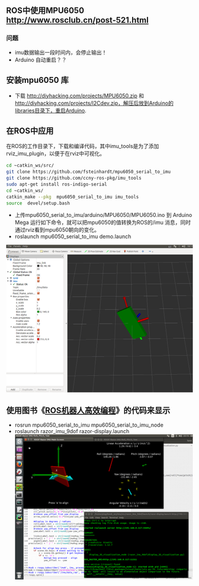 ## ROS中使用MPU6050 http://www.rosclub.cn/post-521.html

### 问题
- imu数据输出一段时间内，会停止输出！
- Arduino 自动重启？？

## 安装mpu6050 库
- 下载 http://diyhacking.com/projects/MPU6050.zip 和 http://diyhacking.com/projects/I2Cdev.zip，解压后放到Arduino的libraries目录下，重启Arduino.

## 在ROS中应用

在ROS的工作目录下，下载和编译代码，其中imu_tools是为了添加rviz_imu_plugin，以便于在rviz中可视化。
```bash
cd ~catkin_ws/src/
git clone https://github.com/fsteinhardt/mpu6050_serial_to_imu
git clone https://github.com/ccny-ros-pkg/imu_tools
sudo apt-get install ros-indigo-serial
cd ~catkin_ws/
catkin_make --pkg  mpu6050_serial_to_imu imu_tools
source  devel/setup.bash 

```
- 上传mpu6050_serial_to_imu/arduino/MPU6050/MPU6050.ino 到 Arduino Mega
运行如下命令，就可以把mpu6050的值转换为ROS的/imu 消息，同时通过rviz看到mpu6050朝向的变化。
- roslaunch mpu6050_serial_to_imu demo.launch

![mpu6050_rviz.png](mpu6050_rviz.png)


## 使用图书《[ROS机器人高效编程](https://item.jd.com/12169587.html)》的代码来显示
- rosrun mpu6050_serial_to_imu mpu6050_serial_to_imu_node 
- roslaunch razor_imu_9dof razor-display.launch
	![imu-visual](../../imu-visual.png)
